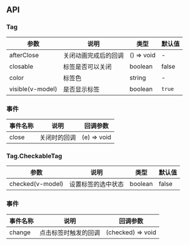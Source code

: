 

## API

### Tag

| 参数 | 说明 | 类型 | 默认值 |
| --- | --- | --- | --- |
| afterClose | 关闭动画完成后的回调 | () => void | - |
| closable | 标签是否可以关闭 | boolean | false |
| color | 标签色 | string | - |
| visible(v-model) | 是否显示标签 | boolean | `true` |

### 事件
| 事件名称 | 说明 | 回调参数 |
| --- | --- | --- |
| close | 关闭时的回调 | (e) => void |

### Tag.CheckableTag

| 参数 | 说明 | 类型 | 默认值 |
| --- | --- | --- | --- |
| checked(v-model) | 设置标签的选中状态 | boolean | false |

### 事件
| 事件名称 | 说明 | 回调参数 |
| --- | --- | --- |
| change | 点击标签时触发的回调 | (checked) => void |
